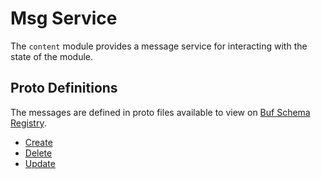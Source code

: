 # Msg Service

The `content` module provides a message service for interacting with the state of the module.

## Proto Definitions

The messages are defined in proto files available to view on [Buf Schema Registry](https://buf.build/chora/content).

<!-- listed alphabetically -->

- [Create](https://buf.build/chora/content/docs/main:chora.content.v1#chora.content.v1.Msg.Create)
- [Delete](https://buf.build/chora/content/docs/main:chora.content.v1#chora.content.v1.Msg.Delete)
- [Update](https://buf.build/chora/content/docs/main:chora.content.v1#chora.content.v1.Msg.Update)
